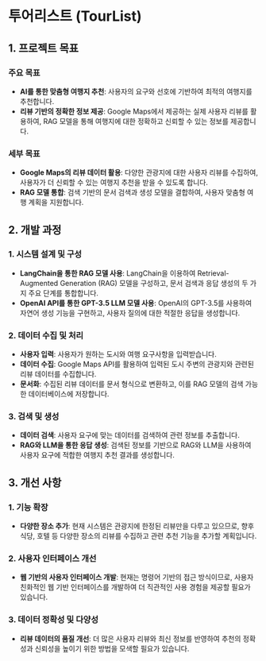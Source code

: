 # 투어리스트 (TourList)

## 1. 프로젝트 목표

### 주요 목표

- **AI를 통한 맞춤형 여행지 추천**: 사용자의 요구와 선호에 기반하여 최적의 여행지를 추천합니다.
- **리뷰 기반의 정확한 정보 제공**: Google Maps에서 제공하는 실제 사용자 리뷰를 활용하여, RAG 모델을 통해 여행지에 대한 정확하고 신뢰할 수 있는 정보를 제공합니다.

### 세부 목표

- **Google Maps의 리뷰 데이터 활용**: 다양한 관광지에 대한 사용자 리뷰를 수집하여, 사용자가 더 신뢰할 수 있는 여행지 추천을 받을 수 있도록 합니다.
- **RAG 모델 통합**: 검색 기반의 문서 검색과 생성 모델을 결합하여, 사용자 맞춤형 여행 계획을 지원합니다.

## 2. 개발 과정

### 1. 시스템 설계 및 구성

- **LangChain을 통한 RAG 모델 사용**: LangChain을 이용하여 Retrieval-Augmented Generation (RAG) 모델을 구성하고, 문서 검색과 응답 생성의 두 가지 주요 단계를 통합합니다.
- **OpenAI API를 통한 GPT-3.5 LLM 모델 사용**: OpenAI의 GPT-3.5를 사용하여 자연어 생성 기능을 구현하고, 사용자 질의에 대한 적절한 응답을 생성합니다.

### 2. 데이터 수집 및 처리

- **사용자 입력**: 사용자가 원하는 도시와 여행 요구사항을 입력받습니다.
- **데이터 수집**: Google Maps API를 활용하여 입력된 도시 주변의 관광지와 관련된 리뷰 데이터를 수집합니다.
- **문서화**: 수집된 리뷰 데이터를 문서 형식으로 변환하고, 이를 RAG 모델의 검색 가능한 데이터베이스에 저장합니다.

### 3. 검색 및 생성

- **데이터 검색**: 사용자 요구에 맞는 데이터를 검색하여 관련 정보를 추출합니다.
- **RAG와 LLM을 통한 응답 생성**: 검색된 정보를 기반으로 RAG와 LLM을 사용하여 사용자 요구에 적합한 여행지 추천 결과를 생성합니다.

## 3. 개선 사항

### 1. 기능 확장

- **다양한 장소 추가**: 현재 시스템은 관광지에 한정된 리뷰만을 다루고 있으므로, 향후 식당, 호텔 등 다양한 장소의 리뷰를 수집하고 관련 추천 기능을 추가할 계획입니다.

### 2. 사용자 인터페이스 개선

- **웹 기반의 사용자 인터페이스 개발**: 현재는 명령어 기반의 접근 방식이므로, 사용자 친화적인 웹 기반 인터페이스를 개발하여 더 직관적인 사용 경험을 제공할 필요가 있습니다.

### 3. 데이터 정확성 및 다양성

- **리뷰 데이터의 품질 개선**: 더 많은 사용자 리뷰와 최신 정보를 반영하여 추천의 정확성과 신뢰성을 높이기 위한 방법을 모색할 필요가 있습니다.
